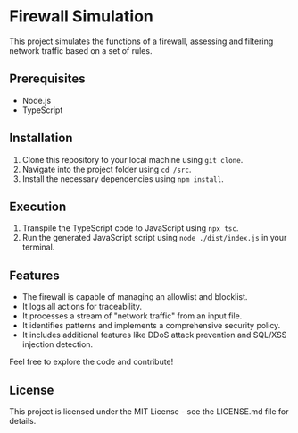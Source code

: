 # Firewall Simulation

This project simulates the functions of a firewall, assessing and filtering network traffic based on a set of rules.

## Prerequisites

- Node.js
- TypeScript

## Installation

1. Clone this repository to your local machine using `git clone`.
2. Navigate into the project folder using `cd /src`.
4. Install the necessary dependencies using `npm install`.

## Execution

1. Transpile the TypeScript code to JavaScript using `npx tsc`.
2. Run the generated JavaScript script using `node ./dist/index.js` in your terminal.

## Features

- The firewall is capable of managing an allowlist and blocklist.
- It logs all actions for traceability.
- It processes a stream of "network traffic" from an input file.
- It identifies patterns and implements a comprehensive security policy.
- It includes additional features like DDoS attack prevention and SQL/XSS injection detection.

Feel free to explore the code and contribute!

## License

This project is licensed under the MIT License - see the LICENSE.md file for details.
